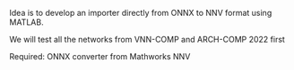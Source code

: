Idea is to develop an importer directly from ONNX to NNV format using MATLAB.

We will test all the networks from VNN-COMP and ARCH-COMP 2022 first

Required:
ONNX converter from Mathworks
NNV
